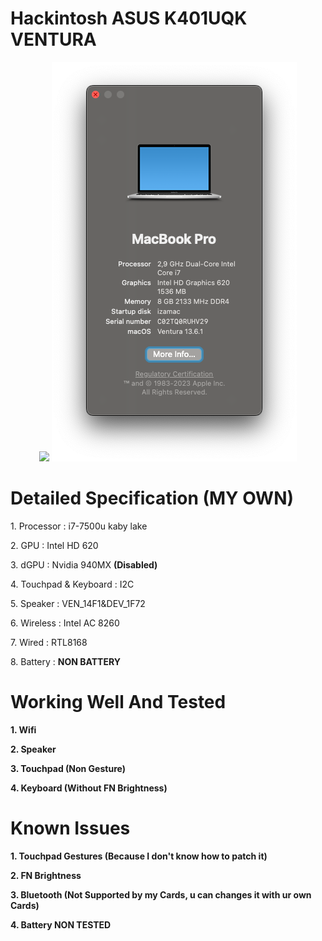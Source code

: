 # Hackintosh ASUS K401UQK VENTURA

<div align="Center">
  <img src="https://i.imgur.com/ld7ChLZ.png">
  <img src="https://github.com/hiroakioriza/-Hackintosh-ASUS-K401UQK/blob/main/Screenshot%202024-01-18%20at%2004.05.22.png?raw=true">
</div>


# Detailed Specification (MY OWN)

<p>1. Processor : i7-7500u kaby lake</p>
<p>2. GPU : Intel HD 620</p>
<p>3. dGPU : Nvidia 940MX <b>(Disabled)</b></p>
<p>4. Touchpad & Keyboard : I2C</p>
<p>5. Speaker : VEN_14F1&DEV_1F72</p>
<p>6. Wireless : Intel AC 8260</p>
<p>7. Wired : RTL8168</p>
<p>8. Battery : <b>NON BATTERY<b></b>

# Working Well And Tested
<p>1. Wifi</p>
<p>2. Speaker</p>
<p>3. Touchpad (Non Gesture)</p>
<p>4. Keyboard (Without FN Brightness)</p>

# Known Issues

<p>1. Touchpad Gestures (Because I don't know how to patch it)</p>
<p>2. FN Brightness</p>
<p>3. Bluetooth (Not Supported by my Cards, u can changes it with ur own Cards)</p>
<p>4. Battery NON TESTED</p>
